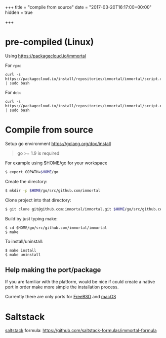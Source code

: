 +++
title = "compile from source"
date = "2017-03-20T16:17:00+00:00"
hidden = true

+++

# pre-compiled (Linux)

Using https://packagecloud.io/immortal

For `rpm`:

    curl -s https://packagecloud.io/install/repositories/immortal/immortal/script.rpm.sh | sudo bash


For `deb`:

    curl -s https://packagecloud.io/install/repositories/immortal/immortal/script.deb.sh | sudo bash



# Compile from source

Setup go environment https://golang.org/doc/install

> go >= 1.9 is required

For example using $HOME/go for your workspace

```bash
$ export GOPATH=$HOME/go
```

Create the directory:

```bash
$ mkdir -p $HOME/go/src/github.com/immortal
```

Clone project into that directory:

```bash
$ git clone git@github.com:immortal/immortal.git $HOME/go/src/github.com/immortal/immortal
```

Build by just typing make:

```
$ cd $HOME/go/src/github.com/immortal/immortal
$ make
```

To install/uninstall:

```
$ make install
$ make uninstall
```

## Help making the port/package

If you are familiar with the platform, would be nice if could create a native
port in order make more simple the installation process.

Currently there are only ports for [FreeBSD](/freebsd) and [macOS](/mac)

# Saltstack

[saltstack](https://saltstack.com/) formula: https://github.com/saltstack-formulas/immortal-formula
